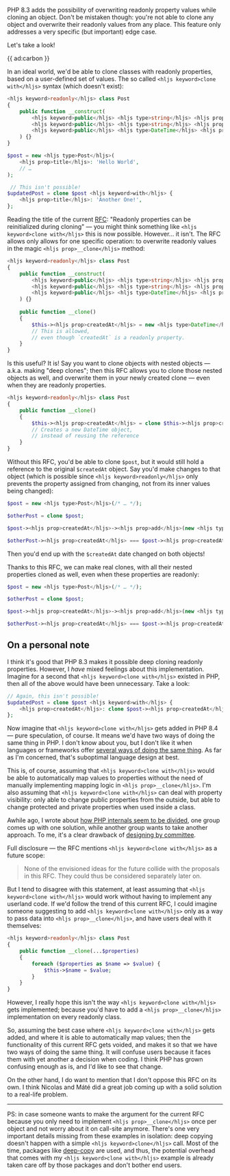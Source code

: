PHP 8.3 adds the possibility of overwriting readonly property values while cloning an object. Don't be mistaken though: you're not able to clone any object and overwrite their readonly values from any place. This feature only addresses a very specific (but important) edge case.

Let's take a look!

{{ ad:carbon }}

In an ideal world, we'd be able to clone classes with readonly properties, based on a user-defined set of values. The so called `<hljs keyword>clone with</hljs>` syntax (which doesn't exist):

```php
<hljs keyword>readonly</hljs> class Post
{
    public function __construct(
        <hljs keyword>public</hljs> <hljs type>string</hljs> <hljs prop>$title</hljs>,
        <hljs keyword>public</hljs> <hljs type>string</hljs> <hljs prop>$author</hljs>,
        <hljs keyword>public</hljs> <hljs type>DateTime</hljs> <hljs prop>$createdAt</hljs>,
    ) {}
}

$post = new <hljs type>Post</hljs>(
    <hljs prop>title</hljs>: 'Hello World',
    // …
);

 // This isn't possible!
$updatedPost = clone $post <hljs keyword>with</hljs> {
    <hljs prop>title</hljs>: 'Another One!',
};
```

Reading the title of the current [RFC](https://wiki.php.net/rfc/readonly_amendments): "Readonly properties can be reinitialized during cloning" — you might think something like `<hljs keyword>clone with</hljs>` this is now possible. However… it isn't. The RFC allows only allows for one specific operation: to overwrite readonly values in the magic `<hljs prop>__clone</hljs>` method:


```php
<hljs keyword>readonly</hljs> class Post
{
    public function __construct(
        <hljs keyword>public</hljs> <hljs type>string</hljs> <hljs prop>$title</hljs>,
        <hljs keyword>public</hljs> <hljs type>string</hljs> <hljs prop>$author</hljs>,
        <hljs keyword>public</hljs> <hljs type>DateTime</hljs> <hljs prop>$createdAt</hljs>,
    ) {}
    
    public function __clone()
    {
        $this-><hljs prop>createdAt</hljs> = new <hljs type>DateTime</hljs>(); 
        // This is allowed,
        // even though `createdAt` is a readonly property.
    }
}
```

Is this useful? It is! Say you want to clone objects with nested objects — a.k.a. making "deep clones"; then this RFC allows you to clone those nested objects as well, and overwrite them in your newly created clone — even when they are readonly properties.

```php
<hljs keyword>readonly</hljs> class Post
{
    public function __clone()
    {
        $this-><hljs prop>createdAt</hljs> = clone $this-><hljs prop>createdAt</hljs>; 
        // Creates a new DateTime object,
        // instead of reusing the reference
    }
}
```

Without this RFC, you'd be able to clone `$post`, but it would still hold a reference to the original `$createdAt` object. Say you'd make changes to that object (which is possible since `<hljs keyword>readonly</hljs>` only prevents the property assigned from changing, not from its inner values being changed):

```php
$post = new <hljs type>Post</hljs>(/* … */);

$otherPost = clone $post;

$post-><hljs prop>createdAt</hljs>-><hljs prop>add</hljs>(new <hljs type>DateInterval</hljs>('P1D'));

$otherPost-><hljs prop>createdAt</hljs> === $post-><hljs prop>createdAt</hljs>; // true :(
```

Then you'd end up with the `$createdAt` date changed on both objects!

Thanks to this RFC, we can make real clones, with all their nested properties cloned as well, even when these properties are readonly:


```php
$post = new <hljs type>Post</hljs>(/* … */);

$otherPost = clone $post;

$post-><hljs prop>createdAt</hljs>-><hljs prop>add</hljs>(new <hljs type>DateInterval</hljs>('P1D'));

$otherPost-><hljs prop>createdAt</hljs> === $post-><hljs prop>createdAt</hljs>; // false :)
```

## On a personal note

I think it's good that PHP 8.3 makes it possible deep cloning readonly properties. However, I _have_ mixed feelings about this implementation. Imagine for a second that `<hljs keyword>clone with</hljs>` existed in PHP, then all of the above would have been unnecessary. Take a look:

```php
// Again, this isn't possible!
$updatedPost = clone $post <hljs keyword>with</hljs> { 
    <hljs prop>createdAt</hljs>: clone $post-><hljs prop>createdAt</hljs>,
};
```

Now imagine that `<hljs keyword>clone with</hljs>` gets added in PHP 8.4 — pure speculation, of course. It means we'd have two ways of doing the same thing in PHP. I don't know about you, but I don't like it when languages or frameworks offer [several ways of doing the same thing](https://www.youtube.com/watch?v=yBLVBwiAfrM&ab_channel=CodeStyle). As far as I'm concerned, that's suboptimal language design at best.

This is, of course, assuming that `<hljs keyword>clone with</hljs>` would be able to automatically map values to properties without the need of manually implementing mapping logic in `<hljs prop>__clone</hljs>`. I'm also assuming that `<hljs keyword>clone with</hljs>` can deal with property visibility: only able to change public properties from the outside, but able to change protected and private properties when used inside a class.

Awhile ago, I wrote about [how PHP internals seem to be divided](/blog/thoughts-on-asymmetric-visibility), one group comes up with one solution, while another group wants to take another approach. To me, it's a clear drawback of [designing by committee](https://marketoonist.com/2017/10/committee.html).

Full disclosure — the RFC mentions `<hljs keyword>clone with</hljs>` as a future scope: 

> None of the envisioned ideas for the future collide with the proposals in this RFC. They could thus be considered separately later on.
 
But I tend to disagree with this statement, at least assuming that `<hljs keyword>clone with</hljs>` would work without having to implement any userland code. If we'd follow the trend of this current RFC, I could imagine someone suggesting to add `<hljs keyword>clone with</hljs>` only as a way to pass data into `<hljs prop>__clone</hljs>`, and have users deal with it themselves:

```php
<hljs keyword>readonly</hljs> class Post
{
    public function __clone(...$properties)
    {
        foreach ($properties as $name => $value) {
            $this->$name = $value;
        }
    }
}
```

However, I really hope this isn't the way `<hljs keyword>clone with</hljs>` gets implemented; because you'd have to add a `<hljs prop>__clone</hljs>` implementation on every readonly class. 

So, assuming the best case where `<hljs keyword>clone with</hljs>` gets added, and where it is able to automatically map values; then the functionality of this current RFC gets voided, and makes it so that we have two ways of doing the same thing. It will confuse users because it faces them with yet another a decision when coding. I think PHP has grown confusing enough as is, and I'd like to see that change.

On the other hand, I do want to mention that I don't oppose this RFC on its own. I think Nicolas and Máté did a great job coming up with a solid solution to a real-life problem. 

--- 

PS: in case someone wants to make the argument for the current RFC because you only need to implement `<hljs prop>__clone</hljs>` once per object and not worry about it on call-site anymore. There's one very important details missing from these examples in isolation: deep copying doesn't happen with a simple `<hljs keyword>clone</hljs>` call. Most of the time, packages like [deep-copy](https://packagist.org/packages/myclabs/deep-copy) are used, and thus, the potential overhead that comes with my `<hljs keyword>clone with</hljs>` example is already taken care off by those packages and don't bother end users.